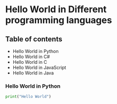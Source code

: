 # Hello World in Different programming languages

## Table of contents
* Hello World in Python
* Hello World in C#
* Hello World in C
* Hello World in JavaScript
* Hello World in Java

### Hello World in Python

```python
print("Hello World")
```

